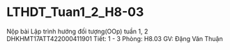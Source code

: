 # LTHDT_Tuan1_2_H8-03
Nộp bài Lập trình hướng đối tượng(OOp) tuần 1, 2
DHKHMT17ATT422000411901
Tiết: 1 - 3
Phòng: H8.03
GV: Đặng Văn Thuận

